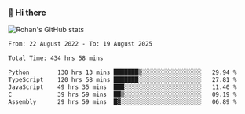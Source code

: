 ### 👋 Hi there 

<!--
**rohznmdev/rohznmdev** is a ✨ _special_ ✨ repository because its `README.md` (this file) appears on your GitHub profile.

Here are some ideas to get you started:

- 🔭 I’m currently working on ...
- 🌱 I’m currently learning Ruby and Ruby on Rails
- 👯 I’m looking to collaborate on ...
- 🤔 I’m looking for help with ...
- 💬 Ask me about ...
- 📫 How to reach me: ...
- 😄 Pronouns: ...
- ⚡ Fun fact: ...
-->
![Rohan's GitHub stats](https://github-readme-stats.vercel.app/api?username=rohznmdev&theme=dark&show_icons=true)

<!--START_SECTION:waka-->

```txt
From: 22 August 2022 - To: 19 August 2025

Total Time: 434 hrs 58 mins

Python        130 hrs 13 mins ███████▒░░░░░░░░░░░░░░░░░   29.94 %
TypeScript    120 hrs 58 mins ███████░░░░░░░░░░░░░░░░░░   27.81 %
JavaScript    49 hrs 35 mins  ███░░░░░░░░░░░░░░░░░░░░░░   11.40 %
C             39 hrs 59 mins  ██▒░░░░░░░░░░░░░░░░░░░░░░   09.19 %
Assembly      29 hrs 59 mins  █▓░░░░░░░░░░░░░░░░░░░░░░░   06.89 %
```

<!--END_SECTION:waka-->
